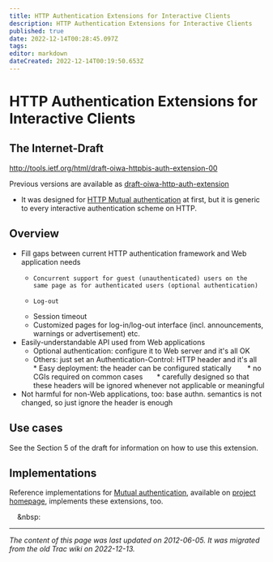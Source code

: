 ```yaml
---
title: HTTP Authentication Extensions for Interactive Clients
description: HTTP Authentication Extensions for Interactive Clients
published: true
date: 2022-12-14T00:28:45.097Z
tags: 
editor: markdown
dateCreated: 2022-12-14T00:19:50.653Z
---
```


# HTTP Authentication Extensions for Interactive Clients

## The Internet-Draft

http://tools.ietf.org/html/draft-oiwa-httpbis-auth-extension-00

Previous versions are available as [draft-oiwa-http-auth-extension](http://tools.ietf.org/html/draft-oiwa-http-auth-extension)

* It was designed for [HTTP Mutual authentication](/group/httpbis/HttpAuthProposals/MutualAuth) at first, but it is generic to every interactive authentication scheme on HTTP. 

## Overview

* Fill gaps between current HTTP authentication framework and Web application needs
   *     Concurrent support for guest (unauthenticated) users on the same page as for authenticated users (optional authentication)
   *     Log-out
    *    Session timeout
    *    Customized pages for log-in/log-out interface (incl. announcements, warnings or advertisement)
        etc. 
* Easily-understandable API used from Web applications
    *    Optional authentication: configure it to Web server and it's all OK
    *    Others: just set an Authentication-Control: HTTP header and it's all
 &nbsp; *  Easy deployment: the header can be configured statically
&nbsp;&nbsp;&nbsp; &nbsp;&nbsp; * no CGIs required on common cases
 &nbsp;&nbsp;&nbsp;&nbsp;&nbsp;          *   carefully designed so that these headers will be ignored whenever not applicable or meaningful 
* Not harmful for non-Web applications, too: base authn. semantics is not changed, so just ignore the header is enough 

## Use cases

See the Section 5 of the draft for information on how to use this extension.

## Implementations

Reference implementations for [Mutual authentication](/group/httpbis/HttpAuthProposals/MutualAuth), available on [project homepage](https://www.rcis.aist.go.jp/special/MutualAuth/), implements these extensions, too.


&nbsp;
&nbsp;
&nbsp:

---
*The content of this page was last updated on 2012-06-05. It was migrated from the old Trac wiki on 2022-12-13.*